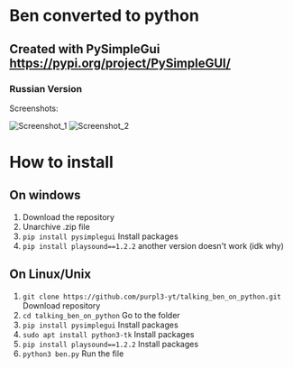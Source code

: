 # Ben converted to python
## Created with PySimpleGui https://pypi.org/project/PySimpleGUI/
### Russian Version
Screenshots:




![Screenshot_1](https://user-images.githubusercontent.com/92853778/158995286-58bb81bd-b546-4213-8666-1d1be4fbdc4e.png)
![Screenshot_2](https://user-images.githubusercontent.com/92853778/158995208-0f94349e-10f1-4280-9366-8856652b8045.png)

# How to install
## On windows
1)  Download the repository
2)  Unarchive .zip file
3) `pip install pysimplegui` Install packages
4) `pip install playsound==1.2.2` another version doesn't work (idk why)

## On Linux/Unix
1) `git clone https://github.com/purpl3-yt/talking_ben_on_python.git` Download repository
2) `cd talking_ben_on_python` Go to the folder
4) `pip install pysimplegui` Install packages
5) `sudo apt install python3-tk` Install packages
6) `pip install playsound==1.2.2` Install packages
7) `python3 ben.py` Run the file
